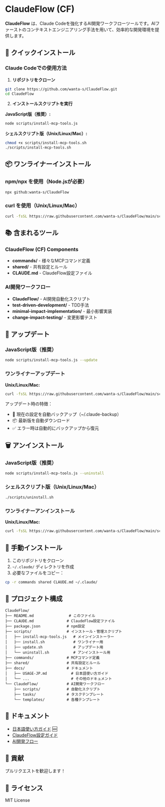 # ClaudeFlow (CF)

**ClaudeFlow** は、Claude Codeを強化するAI開発ワークフローツールです。AIファーストのコンテキストエンジニアリング手法を用いて、効率的な開発環境を提供します。

## 🚀 クイックインストール

### Claude Codeでの使用方法

1. **リポジトリをクローン**
```bash
git clone https://github.com/wanta-s/ClaudeFlow.git
cd ClaudeFlow
```

2. **インストールスクリプトを実行**

**JavaScript版（推奨）:**
```bash
node scripts/install-mcp-tools.js
```

**シェルスクリプト版（Unix/Linux/Mac）:**
```bash
chmod +x scripts/install-mcp-tools.sh
./scripts/install-mcp-tools.sh
```


## 📦 ワンライナーインストール

### npm/npx を使用（Node.jsが必要）
```bash
npx github:wanta-s/ClaudeFlow
```

### curl を使用（Unix/Linux/Mac）
```bash
curl -fsSL https://raw.githubusercontent.com/wanta-s/ClaudeFlow/main/scripts/install.sh | bash
```


## 📚 含まれるツール

### ClaudeFlow (CF) Components
- **commands/** - 様々なMCPコマンド定義
- **shared/** - 共有設定とルール
- **CLAUDE.md** - ClaudeFlow設定ファイル

### AI開発ワークフロー
- **ClaudeFlow/** - AI開発自動化スクリプト
- **test-driven-development/** - TDD手法
- **minimal-impact-implementation/** - 最小影響実装
- **change-impact-testing/** - 変更影響テスト

## 🔄 アップデート

### JavaScript版（推奨）
```bash
node scripts/install-mcp-tools.js --update
```

### ワンライナーアップデート

**Unix/Linux/Mac:**
```bash
curl -fsSL https://raw.githubusercontent.com/wanta-s/ClaudeFlow/main/scripts/update.sh | bash
```


アップデート時の特徴：
- 🔐 現在の設定を自動バックアップ（~/.claude-backup）
- 📦 最新版を自動ダウンロード
- ✅ エラー時は自動的にバックアップから復元

## 🗑️ アンインストール

### JavaScript版（推奨）
```bash
node scripts/install-mcp-tools.js --uninstall
```

### シェルスクリプト版（Unix/Linux/Mac）
```bash
./scripts/uninstall.sh
```


### ワンライナーアンインストール

**Unix/Linux/Mac:**
```bash
curl -fsSL https://raw.githubusercontent.com/wanta-s/ClaudeFlow/main/scripts/uninstall.sh | bash
```


## 🔧 手動インストール

1. このリポジトリをクローン
2. `~/.claude/` ディレクトリを作成
3. 必要なファイルをコピー：
```bash
cp -r commands shared CLAUDE.md ~/.claude/
```

## 📁 プロジェクト構成

```
ClaudeFlow/
├── README.md                # このファイル
├── CLAUDE.md               # ClaudeFlow設定ファイル
├── package.json            # npm設定
├── scripts/                # インストール・管理スクリプト
│   ├── install-mcp-tools.js   # メインインストーラー
│   ├── install.sh             # ワンライナー用
│   ├── update.sh              # アップデート用
│   └── uninstall.sh           # アンインストール用
├── commands/               # MCPコマンド定義
├── shared/                 # 共有設定とルール
├── docs/                   # ドキュメント
│   ├── USAGE-JP.md           # 日本語使い方ガイド
│   └── ...                   # その他のドキュメント
└── ClaudeFlow/             # AI開発ワークフロー
    ├── scripts/            # 自動化スクリプト
    ├── tasks/              # タスクテンプレート
    └── templates/          # 各種テンプレート
```

## 📖 ドキュメント

- [日本語使い方ガイド](./docs/USAGE-JP.md) 🆕
- [ClaudeFlow設定ガイド](./CLAUDE.md)
- [AI開発フロー](./ClaudeFlow/README.md)

## 🤝 貢献

プルリクエストを歓迎します！

## 📄 ライセンス

MIT License